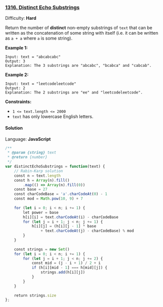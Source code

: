 ### [1316\. Distinct Echo Substrings](https://leetcode.com/problems/distinct-echo-substrings/)

Difficulty: **Hard**


Return the number of **distinct** non-empty substrings of `text` that can be written as the concatenation of some string with itself (i.e. it can be written as `a + a` where `a` is some string).

**Example 1:**

```
Input: text = "abcabcabc"
Output: 3
Explanation: The 3 substrings are "abcabc", "bcabca" and "cabcab".
```

**Example 2:**

```
Input: text = "leetcodeleetcode"
Output: 2
Explanation: The 2 substrings are "ee" and "leetcodeleetcode".
```

**Constraints:**

*   `1 <= text.length <= 2000`
*   `text` has only lowercase English letters.


#### Solution

Language: **JavaScript**

```javascript
/**
 * @param {string} text
 * @return {number}
 */
var distinctEchoSubstrings = function(text) {
    // Rabin-Karp solution
    const n = text.length
    const h = Array(n).fill()
        .map(() => Array(n).fill(0))
    const base = 27
    const charCodeBase = 'a'.charCodeAt(0) - 1
    const mod = Math.pow(10, 9) + 7
    
    for (let i = 0; i < n; i += 1) {
        let power = base
        h[i][i] = text.charCodeAt(i) - charCodeBase
        for (let j = i + 1; j < n; j += 1) {
            h[i][j] = (h[i][j - 1] * base
                + text.charCodeAt(j) - charCodeBase) % mod
        }
    }
    
    const strings = new Set()
    for (let i = 0; i < n; i += 1) {
        for (let j = i + 1; j < n; j += 2) {
            const mid = (j - i + 1) / 2 + i
            if (h[i][mid - 1] === h[mid][j]) {
                strings.add(h[i][j])
            }
        }
    }
    
    return strings.size
};
```